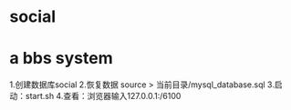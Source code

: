 # social
# a bbs system 
1.创建数据库social
2.恢复数据  source > 当前目录/mysql_database.sql
3.启动：start.sh
4.查看：浏览器输入127.0.0.1:/6100
